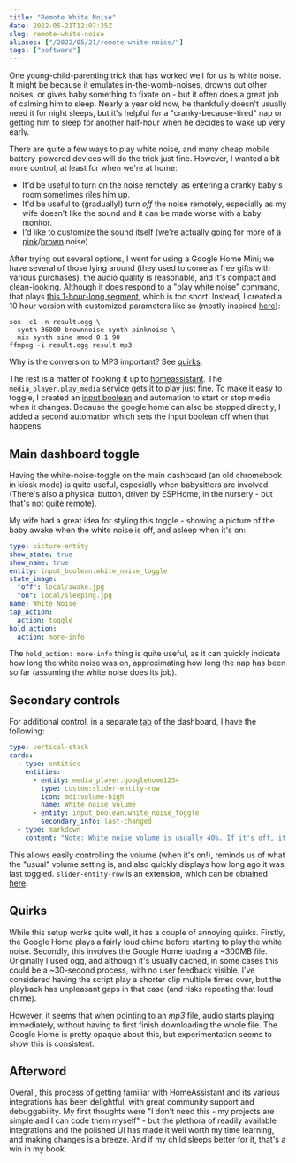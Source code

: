 ```yaml
---
title: "Remote White Noise"
date: 2022-05-21T12:07:35Z
slug: remote-white-noise
aliases: ["/2022/05/21/remote-white-noise/"]
tags: ["software"]
---
```


<!-- markdownlint-disable MD013 -->

One young-child-parenting trick that has worked well for us is white noise. It might be because it emulates in-the-womb-noises, drowns out other noises, or gives baby something to fixate on - but it often does a great job of calming him to sleep. Nearly a year old now, he thankfully doesn't usually need it for night sleeps, but it's helpful for a "cranky-because-tired" nap or getting him to sleep for another half-hour when he decides to wake up very early.

There are quite a few ways to play white noise, and many cheap mobile battery-powered devices will do the trick just fine. However, I wanted a bit more control, at least for when we're at home:

- It'd be useful to turn on the noise remotely, as entering a cranky baby's room sometimes riles him up.
- It'd be useful to (gradually!) turn _off_ the noise remotely, especially as my wife doesn't like the sound and it can be made worse with a baby monitor.
- I'd like to customize the sound itself (we're actually going for more of a [pink][pink-noise]/[brown][brown-noise] noise)

[pink-noise]: https://www.youtube.com/watch?v=ZXtimhT-ff4
[brown-noise]: https://www.youtube.com/watch?v=RqzGzwTY-6w

After trying out several options, I went for using a Google Home Mini; we have several of those lying around (they used to come as free gifts with various purchases), the audio quality is reasonable, and it's compact and clean-looking. Although it does respond to a "play white noise" command, that plays [this 1-hour-long segment][1hr-noise], which is too short. Instead, I created a 10 hour version with customized parameters like so (mostly inspired [here][white-noise-askubuntu]):

```shell
sox -c1 -n result.ogg \
  synth 36000 brownnoise synth pinknoise \
  mix synth sine amod 0.1 90
ffmpeg -i result.ogg result.mp3
```

Why is the conversion to MP3 important? See [quirks](#quirks).

[1hr-noise]: http://www.gstatic.com/voice_delight/sounds/long/pink_noise.mp3
[white-noise-askubuntu]: https://askubuntu.com/questions/789465/generate-white-noise-to-calm-a-baby

The rest is a matter of hooking it up to [homeassistant][homeassistant]. The `media_player.play_media` service gets it to play just fine. To make it easy to toggle, I created an [input boolean][input-boolean] and automation to start or stop media when it changes. Because the google home can also be stopped directly, I added a second automation which sets the input boolean off when that happens.

[homeassistant]: https://www.home-assistant.io/
[input-boolean]: https://www.home-assistant.io/integrations/input_boolean/

## Main dashboard toggle

Having the white-noise-toggle on the main dashboard (an old chromebook in kiosk mode) is quite useful, especially when babysitters are involved. (There's also a physical button, driven by ESPHome, in the nursery - but that's not quite remote).

My wife had a great idea for styling this toggle - showing a picture of the baby awake when the white noise is off, and asleep when it's on:

```yaml
type: picture-entity
show_state: true
show_name: true
entity: input_boolean.white_noise_toggle
state_image:
  "off": local/awake.jpg
  "on": local/sleeping.jpg
name: White Noise
tap_action:
  action: toggle
hold_action:
  action: more-info
```

The `hold_action: more-info` thing is quite useful, as it can quickly indicate how long the white noise was on, approximating how long the nap has been so far (assuming the white noise does its job).

## Secondary controls

For additional control, in a separate [tab][tab-view] of the dashboard, I have the following:

[tab-view]: https://www.home-assistant.io/dashboards/views/

```yaml
type: vertical-stack
cards:
  - type: entities
    entities:
      - entity: media_player.googlehome1234
        type: custom:slider-entity-row
        icon: mdi:volume-high
        name: White noise volume
      - entity: input_boolean.white_noise_toggle
        secondary_info: last-changed
  - type: markdown
    content: "Note: White noise volume is usually 40%. If it's off, it shows as 0%."
```

This allows easily controlling the volume (when it's on!), reminds us of what the "usual" volume setting is, and also quickly displays how long ago it was last toggled. `slider-entity-row` is an extension, which can be obtained [here](https://github.com/thomasloven/lovelace-slider-entity-row).

## Quirks

While this setup works quite well, it has a couple of annoying quirks. Firstly, the Google Home plays a fairly loud chime before starting to play the white noise. Secondly, this involves the Google Home loading a ~300MB file. Originally I used ogg, and although it's usually cached, in some cases this could be a ~30-second process, with no user feedback visible. I've considered having the script play a shorter clip multiple times over, but the playback has unpleasant gaps in that case (and risks repeating that loud chime).

However, it seems that when pointing to an _mp3_ file, audio starts playing immediately, without having to first finish downloading the whole file. The Google Home is pretty opaque about this, but experimentation seems to show this is consistent.

## Afterword

Overall, this process of getting familiar with HomeAssistant and its various integrations has been delightful, with great community support and debuggability. My first thoughts were "I don't need this - my projects are simple and I can code them myself" - but the plethora of readily available integrations and the polished UI has made it well worth my time learning, and making changes is a breeze. And if my child sleeps better for it, that's a win in my book.
